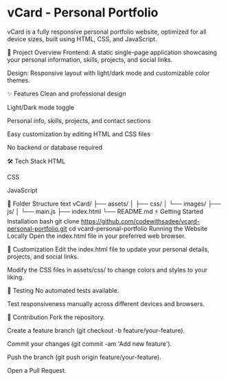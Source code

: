 # vCard - Personal Portfolio

vCard is a fully responsive personal portfolio website, optimized for all device sizes, built using HTML, CSS, and JavaScript.

🚀 Project Overview
Frontend: A static single-page application showcasing your personal information, skills, projects, and social links.

Design: Responsive layout with light/dark mode and customizable color themes.

✨ Features
Clean and professional design

Light/Dark mode toggle

Personal info, skills, projects, and contact sections

Easy customization by editing HTML and CSS files

No backend or database required

🛠️ Tech Stack
HTML

CSS

JavaScript

📁 Folder Structure
text
vCard/
├── assets/
│   ├── css/
│   └── images/
├── js/
│   └── main.js
├── index.html
└── README.md
⚡ Getting Started
Installation
bash
git clone https://github.com/codewithsadee/vcard-personal-portfolio.git
cd vcard-personal-portfolio
Running the Website Locally
Open the index.html file in your preferred web browser.

👤 Customization
Edit the index.html file to update your personal details, projects, and social links.

Modify the CSS files in assets/css/ to change colors and styles to your liking.

🧪 Testing
No automated tests available.

Test responsiveness manually across different devices and browsers.

🤝 Contribution
Fork the repository.

Create a feature branch (git checkout -b feature/your-feature).

Commit your changes (git commit -am 'Add new feature').

Push the branch (git push origin feature/your-feature).

Open a Pull Request.

